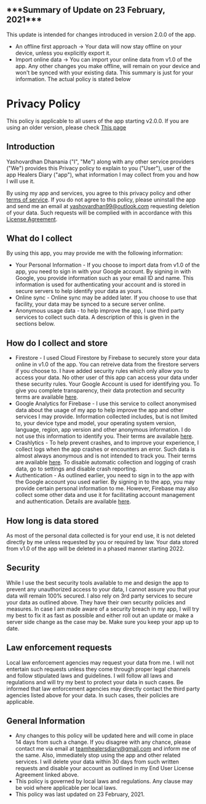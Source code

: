 ## \*\*\*Summary of Update on 23 February, 2021\*\*\*
This update is intended for changes introduced in version 2.0.0 of the app. 
- An offline first approach -> Your data will now stay offline on your device, unless you explicitly export it.
- Import online data -> You can import your online data from v1.0 of the app. Any other changes you make offline, will remain on your device and won't be synced with your existing data.
This summary is just for your information. The actual policy is stated below

# Privacy Policy
This policy is applicable to all users of the app starting v2.0.0. If you are using an older version, please check [This page](https://github.com/yashovardhan99/HealersDiary/blob/releases/production/PRIVACY%20POLICY.md)

## Introduction
Yashovardhan Dhanania ("I", "Me") along with any other service providers ("We") provides this Privacy policy to explain to you ("User"), user of the app Healers Diary ("app"), what information I may collect from you and how I will use it.

By using my app and services, you agree to this privacy policy and other [terms of service](https://github.com/yashovardhan99/HealersDiary/blob/master/EULA.md). If you do not agree to this policy, please uninstall the app and send me an email at yashovardhan99@outlook.com requesting deletion of your data. Such requests will be complied with in accordance with this [License Agreement](https://github.com/yashovardhan99/HealersDiary/blob/master/EULA.md).

## What do I collect

By using this app, you may provide me with the following information:

- Your Personal Information - If you choose to import data from v1.0 of the app, you need to sign in with your Google account. By signing in with Google, you provide information such as your email ID and name. This information is used for authenticating your account and is stored in secure servers to help identify your data as yours.
- Online sync - Online sync may be added later. If you choose to use that facility, your data may be synced to a secure server online.
- Anonymous usage data - to help improve the app, I use third party services to collect such data. A description of this is given in the sections below.

## How do I collect and store
- Firestore - I used Cloud Firestore by Firebase to securely store your data online in v1.0 of the app. You can retreive data from the firestore servers if you choose to. I have added security rules which only allow you to access your data. No other user of this app can access your data under these security rules. Your Google Account is used for identifying you. To give you complete transparency, their data protection and security terms are available [here](https://cloud.google.com/terms/data-processing-terms#top_of_page).
- Google Analytics for Firebase - I use this service to collect anonymised data about the usage of my app to help improve the app and other services I may provide. Information collected includes, but is not limited to, your device type and model, your operating system version, language, region, app version and other anonymous information. I do not use this information to identify you. Their terms are available [here](https://firebase.google.com/terms/analytics/).
- Crashlytics - To help prevent crashes, and to improve your experience, I collect logs when the app crashes or encounters an error. Such data is almost always anonymous and is not intended to track you. Their terms are available [here](https://firebase.google.com/terms/fabric-data-processing-terms). To disable automatic collection and logging of crash data, go to settings and disable crash reporting.
- Authentication - As outlined earlier, you need to sign in to the app with the Google account you used earlier. By signing in to the app, you may provide certain personal information to me. However, Firebase may also collect some other data and use it for facilitating  account management and authentication. Details are available [here](https://firebase.google.com/support/privacy/#examples_of_end_user_personal_data_processed_by_firebase).

## How long is data stored
As most of the personal data collected is for your end use, it is not deleted directly by me unless requested by you or required by law. Your data stored from v1.0 of the app will be deleted in a phased manner starting 2022.

## Security
While I use the best security tools available to me and design the app to prevent any unauthorized access to your data, I cannot assure you that your data will remain 100% secured. I also rely on 3rd party services to secure your data as outlined above. They have their own security policies and measures. In case I am made aware of a security breach in my app, I will try my best to fix it as fast as possible and either roll out an update or make a server side change as the case may be. Make sure you keep your app up to date.

## Law enforcement requests
Local law enforcement agencies may request your data from me. I will not entertain such requests unless they come through proper legal channels and follow stipulated laws and guidelines. I will follow all laws and regulations and will try my best to protect your data in such cases. Be informed that law enforcement agencies may directly contact the third party agencies listed above for your data. In such cases, their policies are applicable.

## General Information
- Any changes to this policy will be updated here and will come in place 14 days from such a change. If you disagree with any chance, please contact me via email at teamhealersdiary@gmail.com and inform me of the same. Also, immediately stop using the app and other related services. I will delete your data within 30 days from such written requests and disable your account as outlined in my End User License Agreement linked above.
- This policy is governed by local laws and regulations. Any clause may be void where applicable per local laws. 
- This policy was last updated on 23 February, 2021.
